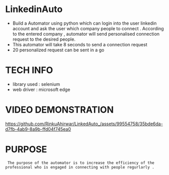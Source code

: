 #    LinkedinAuto
*    Build a Automator using python which can login into the user linkedin account and ask the user which company people to connect .
According to the entered company , automator will send personalised connection request to the desired people.
*    This automator will take 8 seconds to send a connection request
*    20 personalized request can be sent in a go  
     
#    TECH INFO
* library used : selenium 
* web driver   : microsoft edge

#    VIDEO DEMONSTRATION



https://github.com/RinkuAhirwar/LinkedAuto_/assets/99554758/35bde6da-d7fb-4ab9-8a9b-ffd04f745ea0




     

# PURPOSE
     The purpose of the automator is to increase the efficiency of the professional who is engaged in connecting with people regurlarly .
